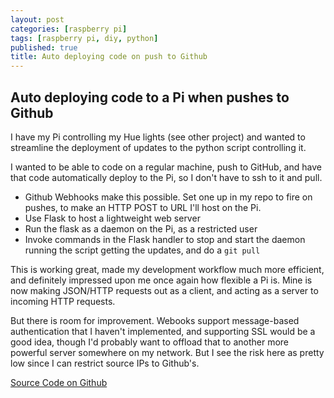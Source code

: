 ```yaml
---
layout: post
categories: [raspberry pi]
tags: [raspberry pi, diy, python]
published: true
title: Auto deploying code on push to Github
---
```


## Auto deploying code to a Pi when pushes to Github

I have my Pi controlling my Hue lights (see other project) and wanted to streamline the deployment of updates to the python script controlling it.

I wanted to be able to code on a regular machine, push to GitHub, and have that code automatically deploy to the Pi, so I don't have to ssh to it and pull.

 * Github Webhooks make this possible. Set one up in my repo to fire on pushes, to make an HTTP POST to URL I'll host on the Pi.
 * Use Flask to host a lightweight web server
 * Run the flask as a daemon on the Pi, as a restricted user
 * Invoke commands in the Flask handler to stop and start the daemon running the script getting the updates, and do a `git pull`

This is working great, made my development workflow much more efficient, and definitely impressed upon me once again how flexible a Pi is. Mine is now making JSON/HTTP requests out as a client, and acting as a server to incoming HTTP requests.

But there is room for improvement. Webooks support message-based authentication that I haven't implemented, and supporting SSL would be a good idea, though I'd probably want to offload that to another more powerful server somewhere on my network. But I see the risk here as pretty low since I can restrict source IPs to Github's.

[Source Code on Github](https://github.com/bmantoni/auto-deploy-github-hook)
